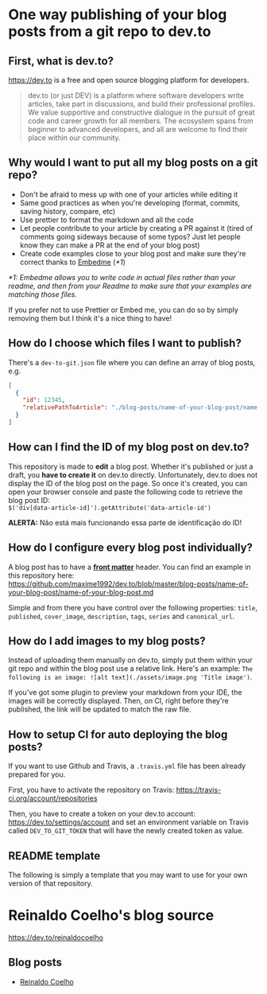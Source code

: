 # One way publishing of your blog posts from a git repo to dev.to

## First, what is dev.to?

https://dev.to is a free and open source blogging platform for developers.

> dev.to (or just DEV) is a platform where software developers write articles, take part in discussions, and build their professional profiles. We value supportive and constructive dialogue in the pursuit of great code and career growth for all members. The ecosystem spans from beginner to advanced developers, and all are welcome to find their place within our community.

## Why would I want to put all my blog posts on a git repo?

- Don't be afraid to mess up with one of your articles while editing it
- Same good practices as when you're developing (format, commits, saving history, compare, etc)
- Use prettier to format the markdown and all the code
- Let people contribute to your article by creating a PR against it (tired of comments going sideways because of some typos? Just let people know they can make a PR at the end of your blog post)
- Create code examples close to your blog post and make sure they're correct thanks to [Embedme](https://github.com/zakhenry/embedme) (_\*1_)

_\*1: Embedme allows you to write code in actual files rather than your readme, and then from your Readme to make sure that your examples are matching those files._

If you prefer not to use Prettier or Embed me, you can do so by simply removing them but I think it's a nice thing to have!

## How do I choose which files I want to publish?

There's a `dev-to-git.json` file where you can define an array of blog posts, e.g.

```json
[
  {
    "id": 12345,
    "relativePathToArticle": "./blog-posts/name-of-your-blog-post/name-of-your-blog-post.md"
  }
]
```

## How can I find the ID of my blog post on dev.to?

This repository is made to **edit** a blog post. Whether it's published or just a draft, you **have to create it** on dev.to directly. Unfortunately, dev.to does not display the ID of the blog post on the page. So once it's created, you can open your browser console and paste the following code to retrieve the blog post ID:  
`$('div[data-article-id]').getAttribute('data-article-id')`

__ALERTA:__ Não está mais funcionando essa parte de identificação do ID!

## How do I configure every blog post individually?

A blog post has to have a [**front matter**](https://dev.to/p/editor_guide) header. You can find an example in this repository here: https://github.com/maxime1992/dev.to/blob/master/blog-posts/name-of-your-blog-post/name-of-your-blog-post.md

Simple and from there you have control over the following properties: `title`, `published`, `cover_image`, `description`, `tags`, `series` and `canonical_url`.

## How do I add images to my blog posts?

Instead of uploading them manually on dev.to, simply put them within your git repo and within the blog post use a relative link. Here's an example: `The following is an image: ![alt text](./assets/image.png 'Title image')`.

If you've got some plugin to preview your markdown from your IDE, the images will be correctly displayed. Then, on CI, right before they're published, the link will be updated to match the raw file.

## How to setup CI for auto deploying the blog posts?

If you want to use Github and Travis, a `.travis.yml` file has been already prepared for you.

First, you have to activate the repository on Travis: https://travis-ci.org/account/repositories

Then, you have to create a token on your dev.to account: https://dev.to/settings/account and set an environment variable on Travis called `DEV_TO_GIT_TOKEN` that will have the newly created token as value.

## README template

The following is simply a template that you may want to use for your own version of that repository.

# Reinaldo Coelho's blog source

https://dev.to/reinaldocoelho

## Blog posts

- [Reinaldo Coelho](https://dev.to/reinaldocoelho)
